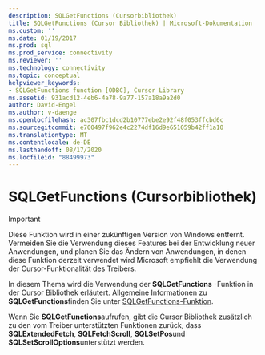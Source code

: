 ```yaml
---
description: SQLGetFunctions (Cursorbibliothek)
title: SQLGetFunctions (Cursor Bibliothek) | Microsoft-Dokumentation
ms.custom: ''
ms.date: 01/19/2017
ms.prod: sql
ms.prod_service: connectivity
ms.reviewer: ''
ms.technology: connectivity
ms.topic: conceptual
helpviewer_keywords:
- SQLGetFunctions function [ODBC], Cursor Library
ms.assetid: 931acd12-4eb6-4a78-9a77-157a18a9a2d0
author: David-Engel
ms.author: v-daenge
ms.openlocfilehash: ac307fbc1dcd2b10777ebe2e92f48f053ffcbd6c
ms.sourcegitcommit: e700497f962e4c2274df16d9e651059b42ff1a10
ms.translationtype: MT
ms.contentlocale: de-DE
ms.lasthandoff: 08/17/2020
ms.locfileid: "88499973"
---
```

# <a name="sqlgetfunctions-cursor-library"></a>SQLGetFunctions (Cursorbibliothek)
> [!IMPORTANT]  
>  Diese Funktion wird in einer zukünftigen Version von Windows entfernt. Vermeiden Sie die Verwendung dieses Features bei der Entwicklung neuer Anwendungen, und planen Sie das Ändern von Anwendungen, in denen diese Funktion derzeit verwendet wird Microsoft empfiehlt die Verwendung der Cursor-Funktionalität des Treibers.  
  
 In diesem Thema wird die Verwendung der **SQLGetFunctions** -Funktion in der Cursor Bibliothek erläutert. Allgemeine Informationen zu **SQLGetFunctions**finden Sie unter [SQLGetFunctions-Funktion](../../../odbc/reference/syntax/sqlgetfunctions-function.md).  
  
 Wenn Sie **SQLGetFunctions**aufrufen, gibt die Cursor Bibliothek zusätzlich zu den vom Treiber unterstützten Funktionen zurück, dass **SQLExtendedFetch**, **SQLFetchScroll**, **SQLSetPos**und **SQLSetScrollOptions**unterstützt werden.
